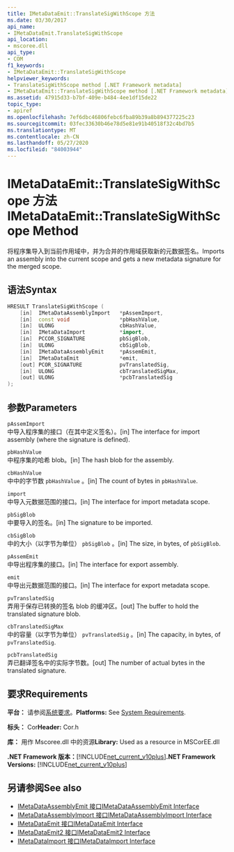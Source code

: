 ```yaml
---
title: IMetaDataEmit::TranslateSigWithScope 方法
ms.date: 03/30/2017
api_name:
- IMetaDataEmit.TranslateSigWithScope
api_location:
- mscoree.dll
api_type:
- COM
f1_keywords:
- IMetaDataEmit::TranslateSigWithScope
helpviewer_keywords:
- TranslateSigWithScope method [.NET Framework metadata]
- IMetaDataEmit::TranslateSigWithScope method [.NET Framework metadata]
ms.assetid: 47915d33-b7bf-409e-b484-4ee1df15de22
topic_type:
- apiref
ms.openlocfilehash: 7ef6dbc46806febc6fba89b39a8b894377225c23
ms.sourcegitcommit: 03fec33630b46e78d5e81e91b40518f32c4bd7b5
ms.translationtype: MT
ms.contentlocale: zh-CN
ms.lasthandoff: 05/27/2020
ms.locfileid: "84003944"
---
```

# <a name="imetadataemittranslatesigwithscope-method"></a><span data-ttu-id="40645-102">IMetaDataEmit::TranslateSigWithScope 方法</span><span class="sxs-lookup"><span data-stu-id="40645-102">IMetaDataEmit::TranslateSigWithScope Method</span></span>
<span data-ttu-id="40645-103">将程序集导入到当前作用域中，并为合并的作用域获取新的元数据签名。</span><span class="sxs-lookup"><span data-stu-id="40645-103">Imports an assembly into the current scope and gets a new metadata signature for the merged scope.</span></span>  
  
## <a name="syntax"></a><span data-ttu-id="40645-104">语法</span><span class="sxs-lookup"><span data-stu-id="40645-104">Syntax</span></span>  
  
```cpp  
HRESULT TranslateSigWithScope (
    [in]  IMetaDataAssemblyImport   *pAssemImport,
    [in]  const void                *pbHashValue,
    [in]  ULONG                     cbHashValue,
    [in]  IMetaDataImport           *import,
    [in]  PCCOR_SIGNATURE           pbSigBlob,
    [in]  ULONG                     cbSigBlob,  
    [in]  IMetaDataAssemblyEmit     *pAssemEmit,
    [in]  IMetaDataEmit             *emit,
    [out] PCOR_SIGNATURE            pvTranslatedSig,
    [in]  ULONG                     cbTranslatedSigMax,
    [out] ULONG                     *pcbTranslatedSig
);  
```  
  
## <a name="parameters"></a><span data-ttu-id="40645-105">参数</span><span class="sxs-lookup"><span data-stu-id="40645-105">Parameters</span></span>  
 `pAssemImport`  
 <span data-ttu-id="40645-106">中导入程序集的接口（在其中定义签名）。</span><span class="sxs-lookup"><span data-stu-id="40645-106">[in] The interface for import assembly (where the signature is defined).</span></span>  
  
 `pbHashValue`  
 <span data-ttu-id="40645-107">中程序集的哈希 blob。</span><span class="sxs-lookup"><span data-stu-id="40645-107">[in] The hash blob for the assembly.</span></span>  
  
 `cbHashValue`  
 <span data-ttu-id="40645-108">中中的字节数 `pbHashValue` 。</span><span class="sxs-lookup"><span data-stu-id="40645-108">[in] The count of bytes in `pbHashValue`.</span></span>  
  
 `import`  
 <span data-ttu-id="40645-109">中导入元数据范围的接口。</span><span class="sxs-lookup"><span data-stu-id="40645-109">[in] The interface for import metadata scope.</span></span>  
  
 `pbSigBlob`  
 <span data-ttu-id="40645-110">中要导入的签名。</span><span class="sxs-lookup"><span data-stu-id="40645-110">[in] The signature to be imported.</span></span>  
  
 `cbSigBlob`  
 <span data-ttu-id="40645-111">中的大小（以字节为单位） `pbSigBlob` 。</span><span class="sxs-lookup"><span data-stu-id="40645-111">[in] The size, in bytes, of `pbSigBlob`.</span></span>  
  
 `pAssemEmit`  
 <span data-ttu-id="40645-112">中导出程序集的接口。</span><span class="sxs-lookup"><span data-stu-id="40645-112">[in] The interface for export assembly.</span></span>  
  
 `emit`  
 <span data-ttu-id="40645-113">中导出元数据范围的接口。</span><span class="sxs-lookup"><span data-stu-id="40645-113">[in] The interface for export metadata scope.</span></span>  
  
 `pvTranslatedSig`  
 <span data-ttu-id="40645-114">弄用于保存已转换的签名 blob 的缓冲区。</span><span class="sxs-lookup"><span data-stu-id="40645-114">[out] The buffer to hold the translated signature blob.</span></span>  
  
 `cbTranslatedSigMax`  
 <span data-ttu-id="40645-115">中的容量（以字节为单位） `pvTranslatedSig` 。</span><span class="sxs-lookup"><span data-stu-id="40645-115">[in] The capacity, in bytes, of `pvTranslatedSig`.</span></span>  
  
 `pcbTranslatedSig`  
 <span data-ttu-id="40645-116">弄已翻译签名中的实际字节数。</span><span class="sxs-lookup"><span data-stu-id="40645-116">[out] The number of actual bytes in the translated signature.</span></span>  
  
## <a name="requirements"></a><span data-ttu-id="40645-117">要求</span><span class="sxs-lookup"><span data-stu-id="40645-117">Requirements</span></span>  
 <span data-ttu-id="40645-118">**平台：** 请参阅[系统要求](../../get-started/system-requirements.md)。</span><span class="sxs-lookup"><span data-stu-id="40645-118">**Platforms:** See [System Requirements](../../get-started/system-requirements.md).</span></span>  
  
 <span data-ttu-id="40645-119">**标头：** Cor</span><span class="sxs-lookup"><span data-stu-id="40645-119">**Header:** Cor.h</span></span>  
  
 <span data-ttu-id="40645-120">**库：** 用作 Mscoree.dll 中的资源</span><span class="sxs-lookup"><span data-stu-id="40645-120">**Library:** Used as a resource in MSCorEE.dll</span></span>  
  
 <span data-ttu-id="40645-121">**.NET Framework 版本：**[!INCLUDE[net_current_v10plus](../../../../includes/net-current-v10plus-md.md)]</span><span class="sxs-lookup"><span data-stu-id="40645-121">**.NET Framework Versions:** [!INCLUDE[net_current_v10plus](../../../../includes/net-current-v10plus-md.md)]</span></span>  
  
## <a name="see-also"></a><span data-ttu-id="40645-122">另请参阅</span><span class="sxs-lookup"><span data-stu-id="40645-122">See also</span></span>

- [<span data-ttu-id="40645-123">IMetaDataAssemblyEmit 接口</span><span class="sxs-lookup"><span data-stu-id="40645-123">IMetaDataAssemblyEmit Interface</span></span>](imetadataassemblyemit-interface.md)
- [<span data-ttu-id="40645-124">IMetaDataAssemblyImport 接口</span><span class="sxs-lookup"><span data-stu-id="40645-124">IMetaDataAssemblyImport Interface</span></span>](imetadataassemblyimport-interface.md)
- [<span data-ttu-id="40645-125">IMetaDataEmit 接口</span><span class="sxs-lookup"><span data-stu-id="40645-125">IMetaDataEmit Interface</span></span>](imetadataemit-interface.md)
- [<span data-ttu-id="40645-126">IMetaDataEmit2 接口</span><span class="sxs-lookup"><span data-stu-id="40645-126">IMetaDataEmit2 Interface</span></span>](imetadataemit2-interface.md)
- [<span data-ttu-id="40645-127">IMetaDataImport 接口</span><span class="sxs-lookup"><span data-stu-id="40645-127">IMetaDataImport Interface</span></span>](imetadataimport-interface.md)

